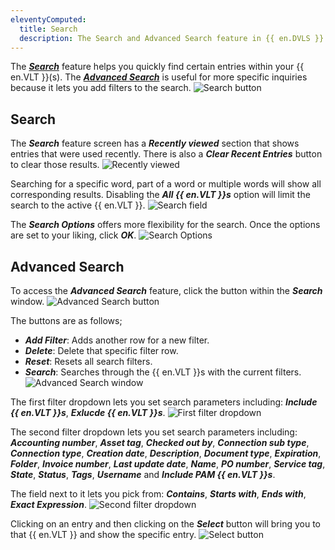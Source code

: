 ```yaml
---
eleventyComputed:
  title: Search
  description: The Search and Advanced Search feature in {{ en.DVLS }}.
---
```

The [***Search***](#search) feature helps you quickly find certain entries within your {{ en.VLT }}(s). The [***Advanced Search***](#advanced-search) is useful for more specific inquiries because it lets you add filters to the search.
![Search button](https://webdevolutions.azureedge.net/docs/en/server/ServerOp0051.png)

## Search
The ***Search*** feature screen has a ***Recently viewed*** section that shows entries that were used recently. There is also a ***Clear Recent Entries*** button to clear those results.
![Recently viewed](https://webdevolutions.azureedge.net/docs/en/server/ServerOp0052.png)

Searching for a specific word, part of a word or multiple words will show all corresponding results. Disabling the ***All {{ en.VLT }}s*** option will limit the search to the active {{ en.VLT }}.
![Search field](https://webdevolutions.azureedge.net/docs/en/server/ServerOp0053.png)

The ***Search Options*** offers more flexibility for the search. Once the options are set to your liking, click ***OK***.
![Search Options](https://webdevolutions.azureedge.net/docs/en/server/ServerOp0054.png)

## Advanced Search
To access the ***Advanced Search*** feature, click the button within the ***Search*** window.
![Advanced Search button](https://webdevolutions.azureedge.net/docs/en/server/ServerOp0055.png)

The buttons are as follows;
* ***Add Filter***: Adds another row for a new filter.
* ***Delete***: Delete that specific filter row.
* ***Reset***: Resets all search filters.
* ***Search***: Searches through the {{ en.VLT }}s with the current filters.
![Advanced Search window](https://webdevolutions.azureedge.net/docs/en/server/ServerOp0056.png)

The first filter dropdown lets you set search parameters including: ***Include {{ en.VLT }}s***, ***Exlucde {{ en.VLT }}s***.
![First filter dropdown](https://webdevolutions.azureedge.net/docs/en/server/ServerOp0057.png)

The second filter dropdown lets you set search parameters including: ***Accounting number***, ***Asset tag***, ***Checked out by***, ***Connection sub type***, ***Connection type***, ***Creation date***, ***Description***, ***Document type***, ***Expiration***, ***Folder***, ***Invoice number***, ***Last update date***, ***Name***, ***PO number***, ***Service tag***, ***State***, ***Status***, ***Tags***, ***Username*** and ***Include PAM {{ en.VLT }}s***.  

The field next to it lets you pick from: ***Contains***, ***Starts with***, ***Ends with***, ***Exact Expression***.
![Second filter dropdown](https://webdevolutions.azureedge.net/docs/en/server/ServerOp0058.png)  

Clicking on an entry and then clicking on the ***Select*** button will bring you to that {{ en.VLT }} and show the specific entry.
![Select button](https://webdevolutions.azureedge.net/docs/en/server/ServerOp0059.png)
